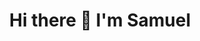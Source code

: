 <h1 align = "center">
  Hi there 👋 I'm Samuel
</h1>
<!--
**SamuelWoszak/SamuelWoszak** is a ✨ _special_ ✨ repository because its `README.md` (this file) appears on your GitHub profile.

Here are some ideas to get you started:

- 🔭 I’m currently working on ...
- 🌱 I’m currently learning ...
- 👯 I’m looking to collaborate on ...
- 🤔 I’m looking for help with ...
- 💬 Ask me about ...
- 📫 How to reach me: ...
- 😄 Pronouns: ...
- ⚡ Fun fact: ...
-->

![Samuel's github stats](https://github-readme-stats.vercel.app/api?username=SamuelWoszak&show_icons=true&theme=radical) 

[![Top Langs](https://github-readme-stats.vercel.app/api/top-langs/?username=SamuelWoszak&show_icons=true&theme=radical)](https://github.com/SamuelWoszak/github-readme-stats)
